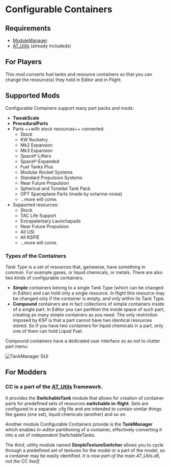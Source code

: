 # Configurable Containers

## Requirements

* [ModuleManager](http://forum.kerbalspaceprogram.com/index.php?/topic/50533-12)
* [AT_Utils](https://github.com/allista/AT_Utils) (already includeds)

## For Players

This mod converts fuel tanks and resource containers so that you can change the resource(s) they hold in Editor and in Flight.

## Supported Mods

Configurable Containers support many part packs and mods:

* **TweakScale**
* **ProceduralParts**
* Parts ++with stock resources++ converted:
	* Stock
	* KW Rocketry
	* Mk2 Expansion
	* Mk3 Expansion
	* SpaceY-Lifters
	* SpaceY-Expanded
	* Fuel Tanks Plus
	* Modular Rocket Systems
	* Standard Propulsion Systems
	* Near Future Propulsion
	* Spherical and Toroidal Tank Pack
	* OPT Spaceplane Parts (made by octarine-noise)
	* ...more will come.
* Supported resources:
    * Stock
    * TAC Life Support
    * Extrapalentary Launchapads
    * Near Future Propulsion
    * All USI
    * All KSPIE
    * ...more will come.

### Types of the Containers

_Tank Type_ is a set of resources that, gamewise, have something in common. For example gases, or liquid chemicals, or metals. There are also two kinds of configurable containers.

* **Simple** containers belong to a single Tank Type (which can be changed in Editor) and can hold only a single resource. In flight this resource may be changed only if the container is empty, and only within its Tank Type.
* **Compound** containers are in fact collections of simple containers inside of a single part. In Editor you can partition the inside space of such part, creating as many simple containers as you need. The only restriction imposed by KSP is that a part cannot have two identical resources stored. So if you have two containers for liquid chemicals in a part, only one of them can hold Liquid Fuel.

Compound containers have a dedicated user interface so as not to clutter part menu:

![TankManager GUI](http://i.imgur.com/6Tbr5JG.gif)

## For Modders

### CC is a part of the [AT_Utils](https://github.com/allista/AT_Utils) framework.

It provides the **SwitchableTank** module that allows for creation of container parts for predefined sets of resources **switchable in-flight**. Sets are configured in a separate .cfg file and are intended to contain similar things like gases (one set), liquid chemicals (another) and so on.

Another module Configurable Containers provide is the **TankManager** which enables _in-editor_ partitioning of a container, effectively converting it into a set of independent SwitchableTanks.

The third, utility module named **SimpleTextureSwitcher** allows you to cycle through a predefined set of textures for the model or a part of the model, so a container may be easily identified. *It is now part of the main AT_Utils.dll, not the CC itself.*

